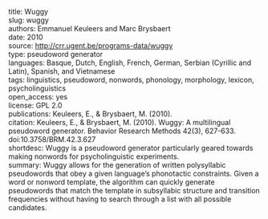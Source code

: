 title: Wuggy  
slug: wuggy  
authors: Emmanuel Keuleers and Marc Brysbaert  
date: 2010  
source: http://crr.ugent.be/programs-data/wuggy  
type: pseudoword generator  
languages: Basque, Dutch, English, French, German, Serbian (Cyrillic and Latin), Spanish, and Vietnamese  
tags: linguistics, pseudoword, nonwords, phonology, morphology, lexicon, psycholinguistics  
open_access: yes  
license: GPL 2.0  
publications: Keuleers, E., & Brysbaert, M. (2010).  
citation: Keuleers, E., & Brysbaert, M. (2010). Wuggy: A multilingual pseudoword generator. Behavior Research Methods 42(3), 627-633. doi:10.3758/BRM.42.3.627  
shortdesc: Wuggy is a pseudoword generator particularly geared towards making nonwords for psycholinguistic experiments.  
summary: Wuggy allows for the generation of written polysyllabic pseudowords that obey a given language’s phonotactic constraints. Given a word or nonword template, the algorithm can quickly generate pseudowords that match the template in subsyllabic structure and transition frequencies without having to search through a list with all possible candidates.
